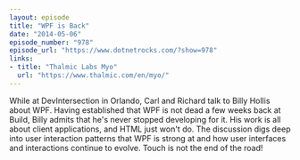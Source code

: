 ```yaml
---
layout: episode
title: "WPF is Back"
date: "2014-05-06"
episode_number: "978"
episode_url: "https://www.dotnetrocks.com/?show=978"
links:
- title: "Thalmic Labs Myo"
  url: "https://www.thalmic.com/en/myo/"
---
```


While at DevIntersection in Orlando, Carl and Richard talk to Billy Hollis about WPF. Having established that WPF is not dead a few weeks back at Build, Billy admits that he's never stopped developing for it. His work is all about client applications, and HTML just won't do. The discussion digs deep into user interaction patterns that WPF is strong at and how user interfaces and interactions continue to evolve. Touch is not the end of the road!
